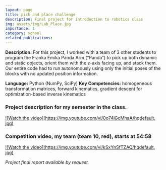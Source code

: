 ```yaml
---
layout: page
title: pick and place challenge
description: Final project for introduction to robotics class
img: assets/img/Lab_Place.jpg
importance: 1
category: school
related_publications:
---
```


**Description:** For this project, I worked with a team of 3 other students to program the Franka Emika Panda Arm (“Panda”) to pick up both dynamic and static objects, orient them with the z-axis facing up, and stack them. Our entire code had to run autonomously using only the initial poses of the blocks with no updated position information.

**Language:** Python (NumPy, SciPy)
**Key Competencies:** homogeneous transformation matrices, forward kinematics, gradient descent for optimization-based inverse kinematics

### Project description for my semester in the class.

[![Watch the video](https://img.youtube.com/vi/0o74lGcMhaA/hqdefault.
jpg)](https://youtu.be/0o74lGcMhaA)  

### Competition video, my team (team 10, red), starts at 54:58
[![Watch the video](https://img.youtube.com/vi/kSxYnSfTZAQ/hqdefault.
jpg)](https://youtu.be/kSxYnSfTZAQ?t=3296)

*Project final report available by request.*

<!-- ## high level overview

From a high level, our code functioned as a finite state machine that utilized a simplistic setup involving predefined configurations and some inverse kinematics to minimize the computational complexity. In general, our finite state machine followed the path shown in figure 1a. Figure 1b shows the general set up of the pick and place challenge as well as some key point. 

<div class="row justify-content-sm-center">
    <div class="col-sm-8 mt-3 mt-md-0">
        {% include figure.html path="assets/img/State_Diagram.png" title="state diagram for pick and place challenge" class="img-fluid rounded z-depth-1" %}
    </div>
    <div class="col-sm-4 mt-3 mt-md-0">
        {% include figure.html path="assets/img/positions.png" title="key points" class="img-fluid rounded z-depth-1" %}
    </div>
</div>
<div class="caption">
    Figure 1: (a) Finite state machine design, (b) Diagram of important points in the pick and place set up.
</div>

### static pick and place

For our static block strategy, the Panda arm began in the true neutral position and moved to the static block area’s neutral pose. This static neutral pose was then used as the "seed" for our gradient descent, optimization-based inverse kinematics function to find and grab blocks in specific orientations in this area. After moving back to the static and then stack neutral poses, conditional statements were used to determine whether or not the block needed to be reoriented and the block is stacked accordingly. This cycle from the stack neutral pose, through the static block grabbing and finally stacking was performed until all blocks were stacked. Figure 2 shows the Panda arm in various positions needed to grab and stack static blocks. 

<div class="row">
    <div class="col-sm mt-3 mt-md-0">
        {% include figure.html path="assets/img/4poses.png" title="panda poses" class="img-fluid rounded z-depth-1" %}
    </div>
</div>
<div class="caption">
    Figure 2: The poses of the robot arm: (a) static neutral position, (b) "grab" position, (c) stack neutral position, (d) stack position.
</div>

We were succesful at picking and placing static blocks. Figure 3 shows the arm placing a block and a stack of 4 static blocks that we were able to achieve during the competition.

<div class="row">
    <div class="col-sm mt-3 mt-md-0">
        {% include figure.html path="assets/img/Lab_Place.PNG z-depth-1" %}
    </div>
    <div class="col-sm mt-3 mt-md-0">
        {% include figure.html path="assets/img/Dynamic_Grab_Location.PNG" title="key points" class="img-fluid rounded z-depth-1" %}
    </div>
</div>
<div class="caption">
    Figure 3: (a) Panda arm placing a static block, (b) Stack of 4 static blocks.
</div>

### dynamic pick and place

After stacking all static blocks, the Panda then went back to the place neutral pose and moved to another predefined "neutral" pose above the turn table containing dynamic blocks before grabbing a dynamic block and returning to its dynamic neutral pose. From there, the Panda moved the block to the "neutral pose" of the placement area and placed the block on top of the tower. The Panda continued attempting to grab dynamic blocks until the time limit was reached. 

Unlike with the static blocks, we only managed to grab a dynamic block a few times in practice and not at all during the competition. Figure 4 shows the Panda arm successfully retrieving a dynamic block during practice.

<div class="row">
    <div class="col-sm mt-3 mt-md-0">
        {% include figure.html path="assets/img/4poses.png" title="panda poses" class="img-fluid rounded z-depth-1" %}
    </div>
</div>
<div class="caption">
    Figure 4: Panda arm grabbing a dynamic block.
</div> -->


<!-- The code is simple.
Just wrap your images with `<div class="col-sm">` and place them inside `<div class="row">` (read more about the <a href="https://getbootstrap.com/docs/4.4/layout/grid/">Bootstrap Grid</a> system).
To make images responsive, add `img-fluid` class to each; for rounded corners and shadows use `rounded` and `z-depth-1` classes.
Here's the code for the last row of images above:

{% raw %}
```html
<div class="row justify-content-sm-center">
    <div class="col-sm-8 mt-3 mt-md-0">
        {% include figure.html path="assets/img/6.jpg" title="example image" class="img-fluid rounded z-depth-1" %}
    </div>
    <div class="col-sm-4 mt-3 mt-md-0">
        {% include figure.html path="assets/img/11.jpg" title="example image" class="img-fluid rounded z-depth-1" %}
    </div>
</div>
```
{% endraw %} -->

